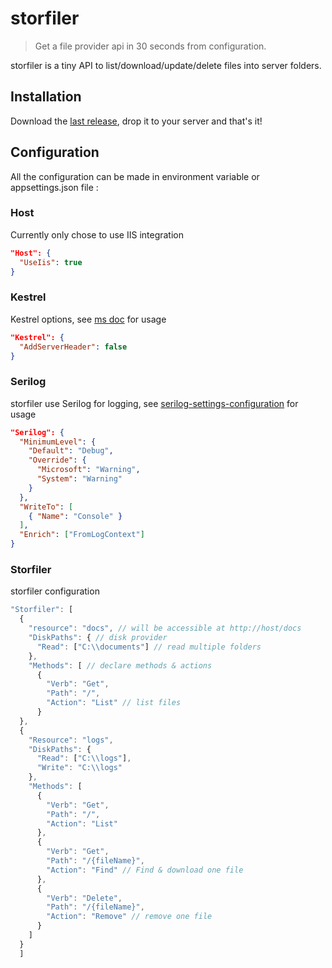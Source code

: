# storfiler
> Get a file provider api in 30 seconds from configuration.

storfiler is a tiny API to list/download/update/delete files into server folders.

## Installation
Download the [last release](https://github.com/trenoncourt/storfiler/releases), drop it to your server and that's it!

## Configuration
All the configuration can be made in environment variable or appsettings.json file :

### Host
Currently only chose to use IIS integration
```json
"Host": {
  "UseIis": true
}
```

### Kestrel
Kestrel options, see [ms doc](https://docs.microsoft.com/fr-fr/dotnet/api/microsoft.aspnetcore.server.kestrel.core.kestrelserveroptions) for usage
```json
"Kestrel": {
  "AddServerHeader": false
}
```

### Serilog
storfiler use Serilog for logging, see [serilog-settings-configuration](https://github.com/serilog/serilog-settings-configuration) for usage
```json
"Serilog": {
  "MinimumLevel": {
    "Default": "Debug",
    "Override": {
      "Microsoft": "Warning",
      "System": "Warning"
    }
  },
  "WriteTo": [
    { "Name": "Console" }
  ],
  "Enrich": ["FromLogContext"]
}
```

### Storfiler
storfiler configuration
```javascript
"Storfiler": [
  {
    "resource": "docs", // will be accessible at http://host/docs
    "DiskPaths": { // disk provider 
      "Read": ["C:\\documents"] // read multiple folders
    },
    "Methods": [ // declare methods & actions
      {
        "Verb": "Get",
        "Path": "/",
        "Action": "List" // list files
      }
  },
  {
    "Resource": "logs",
    "DiskPaths": {
      "Read": ["C:\\logs"],
      "Write": "C:\\logs"
    },
    "Methods": [
      {
        "Verb": "Get",
        "Path": "/",
        "Action": "List"
      },
      {
        "Verb": "Get",
        "Path": "/{fileName}",
        "Action": "Find" // Find & download one file
      },
      {
        "Verb": "Delete",
        "Path": "/{fileName}",
        "Action": "Remove" // remove one file
      }
    ]
  }
  ]
```
